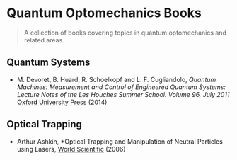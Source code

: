 # Quantum Optomechanics Books

> A collection of books covering topics in quantum optomechanics and related areas.

## Quantum Systems

* M. Devoret, B. Huard, R. Schoelkopf and L. F. Cugliandolo, *Quantum Machines: Measurement and Control of Engineered Quantum Systems: Lecture Notes of the Les Houches Summer School: Volume 96, July 2011* [Oxford University Press](https://doi.org/10.1093/acprof:oso/9780199681181) (2014)

## Optical Trapping

* Arthur Ashkin, *Optical Trapping and Manipulation of Neutral Particles using Lasers, [World Scientific](https://doi.org/10.1142/4208) (2006)